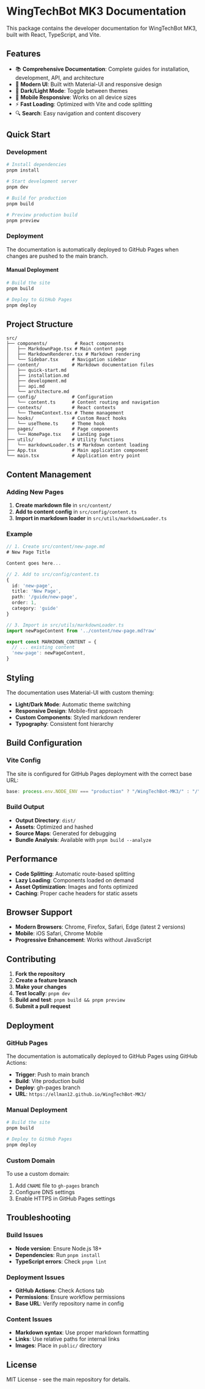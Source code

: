 # WingTechBot MK3 Documentation

This package contains the developer documentation for WingTechBot MK3, built with React, TypeScript, and Vite.

## Features

- 📚 **Comprehensive Documentation**: Complete guides for installation, development, API, and architecture
- 🎨 **Modern UI**: Built with Material-UI and responsive design
- 🌙 **Dark/Light Mode**: Toggle between themes
- 📱 **Mobile Responsive**: Works on all device sizes
- ⚡ **Fast Loading**: Optimized with Vite and code splitting
- 🔍 **Search**: Easy navigation and content discovery

## Quick Start

### Development

```bash
# Install dependencies
pnpm install

# Start development server
pnpm dev

# Build for production
pnpm build

# Preview production build
pnpm preview
```

### Deployment

The documentation is automatically deployed to GitHub Pages when changes are pushed to the main branch.

#### Manual Deployment

```bash
# Build the site
pnpm build

# Deploy to GitHub Pages
pnpm deploy
```

## Project Structure

```
src/
├── components/          # React components
│   ├── MarkdownPage.tsx # Main content page
│   ├── MarkdownRenderer.tsx # Markdown rendering
│   └── Sidebar.tsx     # Navigation sidebar
├── content/            # Markdown documentation files
│   ├── quick-start.md
│   ├── installation.md
│   ├── development.md
│   ├── api.md
│   └── architecture.md
├── config/             # Configuration
│   └── content.ts      # Content routing and navigation
├── contexts/           # React contexts
│   └── ThemeContext.tsx # Theme management
├── hooks/              # Custom React hooks
│   └── useTheme.ts     # Theme hook
├── pages/              # Page components
│   └── HomePage.tsx    # Landing page
├── utils/              # Utility functions
│   └── markdownLoader.ts # Markdown content loading
├── App.tsx             # Main application component
└── main.tsx            # Application entry point
```

## Content Management

### Adding New Pages

1. **Create markdown file** in `src/content/`
2. **Add to content config** in `src/config/content.ts`
3. **Import in markdown loader** in `src/utils/markdownLoader.ts`

### Example

```typescript
// 1. Create src/content/new-page.md
# New Page Title

Content goes here...

// 2. Add to src/config/content.ts
{
  id: 'new-page',
  title: 'New Page',
  path: '/guide/new-page',
  order: 1,
  category: 'guide'
}

// 3. Import in src/utils/markdownLoader.ts
import newPageContent from '../content/new-page.md?raw'

export const MARKDOWN_CONTENT = {
  // ... existing content
  'new-page': newPageContent,
}
```

## Styling

The documentation uses Material-UI with custom theming:

- **Light/Dark Mode**: Automatic theme switching
- **Responsive Design**: Mobile-first approach
- **Custom Components**: Styled markdown renderer
- **Typography**: Consistent font hierarchy

## Build Configuration

### Vite Config

The site is configured for GitHub Pages deployment with the correct base URL:

```typescript
base: process.env.NODE_ENV === "production" ? "/WingTechBot-MK3/" : "/";
```

### Build Output

- **Output Directory**: `dist/`
- **Assets**: Optimized and hashed
- **Source Maps**: Generated for debugging
- **Bundle Analysis**: Available with `pnpm build --analyze`

## Performance

- **Code Splitting**: Automatic route-based splitting
- **Lazy Loading**: Components loaded on demand
- **Asset Optimization**: Images and fonts optimized
- **Caching**: Proper cache headers for static assets

## Browser Support

- **Modern Browsers**: Chrome, Firefox, Safari, Edge (latest 2 versions)
- **Mobile**: iOS Safari, Chrome Mobile
- **Progressive Enhancement**: Works without JavaScript

## Contributing

1. **Fork the repository**
2. **Create a feature branch**
3. **Make your changes**
4. **Test locally**: `pnpm dev`
5. **Build and test**: `pnpm build && pnpm preview`
6. **Submit a pull request**

## Deployment

### GitHub Pages

The documentation is automatically deployed to GitHub Pages using GitHub Actions:

- **Trigger**: Push to main branch
- **Build**: Vite production build
- **Deploy**: gh-pages branch
- **URL**: `https://ellman12.github.io/WingTechBot-MK3/`

### Manual Deployment

```bash
# Build the site
pnpm build

# Deploy to GitHub Pages
pnpm deploy
```

### Custom Domain

To use a custom domain:

1. Add `CNAME` file to `gh-pages` branch
2. Configure DNS settings
3. Enable HTTPS in GitHub Pages settings

## Troubleshooting

### Build Issues

- **Node version**: Ensure Node.js 18+
- **Dependencies**: Run `pnpm install`
- **TypeScript errors**: Check `pnpm lint`

### Deployment Issues

- **GitHub Actions**: Check Actions tab
- **Permissions**: Ensure workflow permissions
- **Base URL**: Verify repository name in config

### Content Issues

- **Markdown syntax**: Use proper markdown formatting
- **Links**: Use relative paths for internal links
- **Images**: Place in `public/` directory

## License

MIT License - see the main repository for details.
